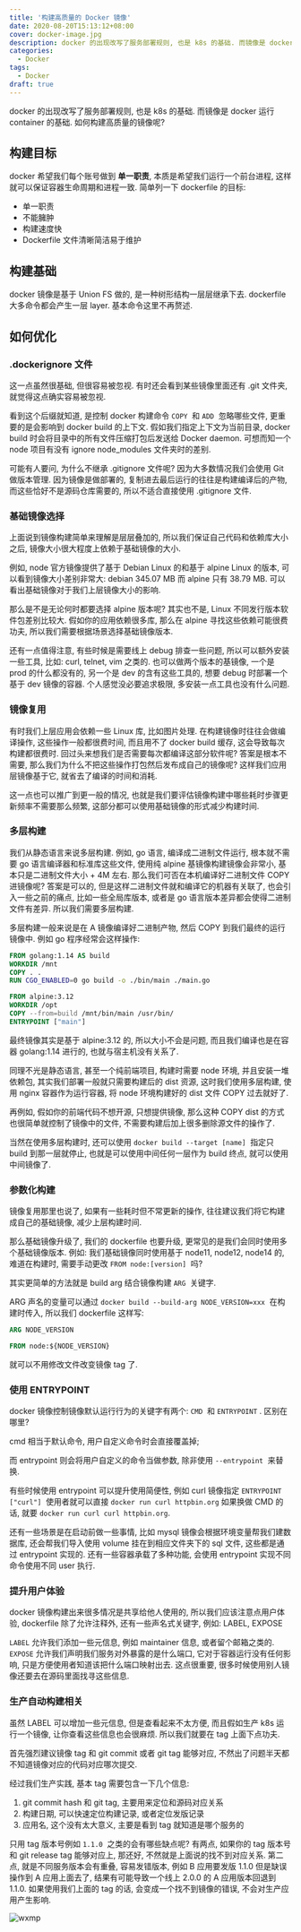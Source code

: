 ```yaml
---
title: '构建高质量的 Docker 镜像'
date: 2020-08-20T15:13:12+08:00
cover: docker-image.jpg
description: docker 的出现改写了服务部署规则, 也是 k8s 的基础. 而镜像是 docker 运行 container 的基础. 如何构建高质量的镜像呢?
categories:
  - Docker
tags:
  - Docker
draft: true
---
```


docker 的出现改写了服务部署规则, 也是 k8s 的基础. 而镜像是 docker 运行 container 的基础. 如何构建高质量的镜像呢?

<!--more-->

## 构建目标

docker 希望我们每个账号做到 **单一职责**, 本质是希望我们运行一个前台进程, 这样就可以保证容器生命周期和进程一致. 简单列一下 dockerfile 的目标:

- 单一职责
- 不能臃肿
- 构建速度快
- Dockerfile 文件清晰简洁易于维护

## 构建基础

docker 镜像是基于 Union FS 做的, 是一种树形结构一层层继承下去. dockerfile 大多命令都会产生一层 layer. 基本命令这里不再赘述.

## 如何优化

### .dockerignore 文件

这一点虽然很基础, 但很容易被忽视. 有时还会看到某些镜像里面还有 .git 文件夹, 就觉得这点确实容易被忽视.

看到这个后缀就知道, 是控制 docker 构建命令 `COPY`  和 `ADD`  忽略哪些文件, 更重要的是会影响到 docker build 的上下文. 假如我们指定上下文为当前目录, docker build 时会将目录中的所有文件压缩打包后发送给 Docker daemon. 可想而知一个 node 项目有没有 ignore node_modules 文件夹时的差别.

可能有人要问, 为什么不继承 .gitignore 文件呢? 因为大多数情况我们会使用 Git 做版本管理. 因为镜像是做部署的, 复制进去最后运行的往往是构建编译后的产物, 而这些恰好不是源码仓库需要的, 所以不适合直接使用 .gitignore 文件.

### 基础镜像选择

上面说到镜像构建简单来理解是层层叠加的, 所以我们保证自己代码和依赖库大小之后, 镜像大小很大程度上依赖于基础镜像的大小.

例如, node 官方镜像提供了基于 Debian Linux 的和基于 alpine Linux 的版本, 可以看到镜像大小差别非常大: debian 345.07 MB 而 alpine 只有 38.79 MB. 可以看出基础镜像对于我们上层镜像大小的影响.

那么是不是无论何时都要选择 alpine 版本呢? 其实也不是, Linux 不同发行版本软件包差别比较大. 假如你的应用依赖很多库, 那么在 alpine 寻找这些依赖可能很费功夫, 所以我们需要根据场景选择基础镜像版本.

还有一点值得注意, 有些时候是需要线上 debug 排查一些问题, 所以可以额外安装一些工具, 比如: curl, telnet, vim 之类的. 也可以做两个版本的基镜像, 一个是 prod 的什么都没有的, 另一个是 dev 的含有这些工具的, 想要 debug 时部署一个基于 dev 镜像的容器. 个人感觉没必要追求极限, 多安装一点工具也没有什么问题.

### 镜像复用

有时我们上层应用会依赖一些 Linux 库, 比如图片处理. 在构建镜像时往往会做编译操作, 这些操作一般都很费时间, 而且用不了 docker build 缓存, 这会导致每次构建都很费时. 回过头来想我们是否需要每次都编译这部分软件呢? 答案是根本不需要, 那么我们为什么不把这些操作打包然后发布成自己的镜像呢? 这样我们应用层镜像基于它, 就省去了编译的时间和消耗.

这一点也可以推广到更一般的情况, 也就是我们要评估镜像构建中哪些耗时步骤更新频率不需要那么频繁, 这部分都可以使用基础镜像的形式减少构建时间.

### 多层构建

我们从静态语言来说多层构建. 例如, go 语言, 编译成二进制文件运行, 根本就不需要 go 语言编译器和标准库这些文件, 使用纯 alpine 基镜像构建镜像会非常小, 基本只是二进制文件大小 + 4M 左右. 那么我们可否在本机编译好二进制文件 COPY 进镜像呢? 答案是可以的, 但是这样二进制文件就和编译它的机器有关联了, 也会引入一些之前的痛点, 比如一些全局库版本, 或者是 go 语言版本差异都会使得二进制文件有差异. 所以我们需要多层构建.

多层构建一般来说是在 A 镜像编译好二进制产物, 然后 COPY 到我们最终的运行镜像中. 例如 go 程序经常会这样操作:

```dockerfile
FROM golang:1.14 AS build
WORKDIR /mnt
COPY . .
RUN CGO_ENABLED=0 go build -o ./bin/main ./main.go

FROM alpine:3.12
WORKDIR /opt
COPY --from=build /mnt/bin/main /usr/bin/
ENTRYPOINT ["main"]
```

最终镜像其实是基于 alpine:3.12 的, 所以大小不会是问题, 而且我们编译也是在容器 golang:1.14 进行的, 也就与宿主机没有关系了.

同理不光是静态语言, 甚至一个纯前端项目, 构建时需要 node 环境, 并且安装一堆依赖包, 其实我们部署一般就只需要构建后的 dist 资源, 这时我们使用多层构建, 使用 nginx 容器作为运行容器, 将 node 环境构建好的 dist 文件 COPY 过去就好了.

再例如, 假如你的前端代码不想开源, 只想提供镜像, 那么这种 COPY dist 的方式也很简单就控制了镜像中的文件, 不需要构建后加上很多删除源文件的操作了.

当然在使用多层构建时, 还可以使用 `docker build --target [name]`  指定只 build 到那一层就停止, 也就是可以使用中间任何一层作为 build 终点, 就可以使用中间镜像了.

### 参数化构建

镜像复用那里也说了, 如果有一些耗时但不常更新的操作, 往往建议我们将它构建成自己的基础镜像, 减少上层构建时间.

那么基础镜像升级了, 我们的 dockerfile 也要升级, 更常见的是我们会同时使用多个基础镜像版本. 例如: 我们基础镜像同时使用基于 node11, node12, node14 的, 难道在构建时, 需要手动更改 `FROM node:[version]`  吗?

其实更简单的方法就是 build arg 结合镜像构建 `ARG`  关键字.

ARG 声名的变量可以通过 `docker build --build-arg NODE_VERSION=xxx`  在构建时传入, 所以我们 dockerfile 这样写:

```dockerfile
ARG NODE_VERSION

FROM node:${NODE_VERSION}
```

就可以不用修改文件改变镜像 tag 了.

### 使用 ENTRYPOINT

docker 镜像控制镜像默认运行行为的关键字有两个: `CMD`  和 `ENTRYPOINT` . 区别在哪里?

cmd 相当于默认命令, 用户自定义命令时会直接覆盖掉;

而 entrypoint 则会将用户自定义的命令当做参数, 除非使用 `--entrypoint`  来替换.

有些时候使用 entrypoint 可以提升使用简便性, 例如 curl 镜像指定 `ENTRYPOINT ["curl"]`  使用者就可以直接 `docker run curl httpbin.org` 如果换做 CMD 的话, 就要 `docker run curl curl httpbin.org`.

还有一些场景是在启动前做一些事情, 比如 mysql 镜像会根据环境变量帮我们建数据库, 还会帮我们导入使用 volume 挂在到相应文件夹下的 sql 文件, 这些都是通过 entrypoint 实现的. 还有一些容器承载了多种功能, 会使用 entrypoint 实现不同命令使用不同 user 执行.

### 提升用户体验

docker 镜像构建出来很多情况是共享给他人使用的, 所以我们应该注意点用户体验, dockerfile 除了允许注释外, 还有一些声名式关键字, 例如: LABEL, EXPOSE

`LABEL` 允许我们添加一些元信息, 例如 maintainer 信息, 或者留个邮箱之类的.
`EXPOSE` 允许我们声明我们服务对外暴露的是什么端口, 它对于容器运行没有任何影响, 只是方便使用者知道该把什么端口映射出去. 这点很重要, 很多时候使用别人镜像还要去在源码里面找寻这些信息.

### 生产自动构建相关

虽然 LABEL 可以增加一些元信息, 但是查看起来不太方便, 而且假如生产 k8s 运行一个镜像, 让你查看这些信息也会很麻烦. 所以我们就要在 tag 上面下点功夫.

首先强烈建议镜像 tag 和 git commit 或者 git tag 能够对应, 不然出了问题半天都不知道镜像对应的代码对应哪次提交.

经过我们生产实践, 基本 tag 需要包含一下几个信息:

1. git commit hash 和 git tag, 主要用来定位和源码对应关系
1. 构建日期, 可以快速定位构建记录, 或者定位发版记录
1. 应用名, 这个没有太大意义, 主要是看到 tag 就知道是哪个服务的

只用 tag 版本号例如 `1.1.0`  之类的会有哪些缺点呢? 有两点, 如果你的 tag 版本号和 git release tag 能够对应上, 那还好, 不然就是上面说的找不到对应关系. 第二点, 就是不同服务版本会有重叠, 容易发错版本, 例如 B 应用要发版 1.1.0 但是缺误操作到 A 应用上面去了, 结果有可能导致一个线上 2.0.0 的 A 应用版本回退到 1.1.0. 如果使用我们上面的 tag 的话, 会变成一个找不到镜像的错误, 不会对生产应用产生影响.

![wxmp](/wxmp_tiny.png)
